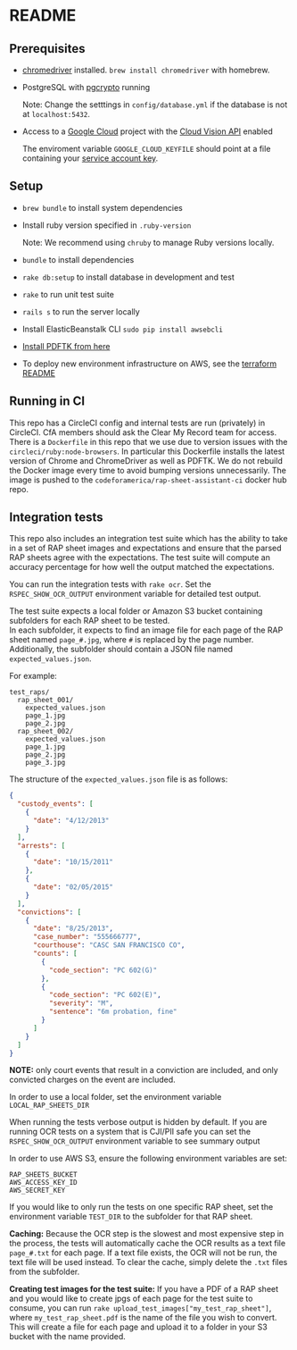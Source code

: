 # README

## Prerequisites
 - [chromedriver](http://chromedriver.chromium.org/) installed. `brew install chromedriver` with homebrew.

 - PostgreSQL with [pgcrypto](https://www.postgresql.org/docs/current/pgcrypto.html) running
 
   Note: Change the setttings in `config/database.yml` if the database is not at `localhost:5432`.

 - Access to a [Google Cloud](https://cloud.google.com) project with the [Cloud Vision API](https://cloud.google.com/vision/docs/) enabled
 
   The enviroment variable `GOOGLE_CLOUD_KEYFILE` should point at a file containing your [service account key](https://cloud.google.com/iam/docs/creating-managing-service-account-keys#creating_service_account_keys).

## Setup
 - `brew bundle` to install system dependencies
 - Install ruby version specified in `.ruby-version`
   
   Note: We recommend using `chruby` to manage Ruby versions locally.
 - `bundle` to install dependencies
 - `rake db:setup` to install database in development and test
 - `rake` to run unit test suite
 - `rails s` to run the server locally

 - Install ElasticBeanstalk CLI
   `sudo pip install awsebcli`

 - [Install PDFTK from here](https://www.pdflabs.com/tools/pdftk-the-pdf-toolkit/pdftk_server-2.02-mac_osx-10.11-setup.pkg)

 - To deploy new environment infrastructure on AWS, see the [terraform README](terraform/README.md)
 
## Running in CI
This repo has a CircleCI config and internal tests are run (privately) in CircleCI. CfA members should ask the Clear My Record team for access. 
There is a `Dockerfile` in this repo that we use due to version issues with the `circleci/ruby:node-browsers`. In particular this Dockerfile installs
the latest version of Chrome and ChromeDriver as well as PDFTK. We do not rebuild the Docker image every time to avoid bumping versions unnecessarily.
The image is pushed to the `codeforamerica/rap-sheet-assistant-ci` docker hub repo.

## Integration tests
This repo also includes an integration test suite which has the ability to take in a set of RAP sheet images and expectations and ensure that the parsed RAP sheets agree with the expectations.
The test suite will compute an accuracy percentage for how well the output matched the expectations.

You can run the integration tests with `rake ocr`. Set the `RSPEC_SHOW_OCR_OUTPUT` environment variable for detailed test output.
 
The test suite expects a local folder or Amazon S3 bucket containing subfolders for each RAP sheet to be tested.  
In each subfolder, it expects to find an image file for each page of the RAP sheet named `page_#.jpg`, where `#` is replaced by the page number.
Additionally, the subfolder should contain a JSON file named `expected_values.json`.  

For example:
```
test_raps/
  rap_sheet_001/
    expected_values.json
    page_1.jpg
    page_2.jpg
  rap_sheet_002/
    expected_values.json
    page_1.jpg
    page_2.jpg
    page_3.jpg
```

The structure of the `expected_values.json` file is as follows:
```json
{
  "custody_events": [
    {
      "date": "4/12/2013"
    }
  ],
  "arrests": [
    {
      "date": "10/15/2011"
    },
    {
      "date": "02/05/2015"
    }
  ],
  "convictions": [
    {
      "date": "8/25/2013",
      "case_number": "555666777",
      "courthouse": "CASC SAN FRANCISCO CO",
      "counts": [
        {
          "code_section": "PC 602(G)"
        },
        {
          "code_section": "PC 602(E)",
          "severity": "M",
          "sentence": "6m probation, fine"
        }
      ]
    }
  ]
}
``` 
**NOTE:** only court events that result in a conviction are included, and only convicted charges on the event are included.

In order to use a local folder, set the environment variable `LOCAL_RAP_SHEETS_DIR`

When running the tests verbose output is hidden by default. If you are running OCR tests on a system that is CJI/PII safe you can set the `RSPEC_SHOW_OCR_OUTPUT` environment variable to see summary output

In order to use AWS S3, ensure the following environment variables are set:
```
RAP_SHEETS_BUCKET
AWS_ACCESS_KEY_ID
AWS_SECRET_KEY
```
If you would like to only run the tests on one specific RAP sheet, set the environment variable `TEST_DIR` to the subfolder for that RAP sheet.

**Caching:**
Because the OCR step is the slowest and most expensive step in the process, the tests will automatically cache the OCR results as a text file `page_#.txt` for each page.
If a text file exists, the OCR will not be run, the text file will be used instead. To clear the cache, simply delete the `.txt` files from the subfolder.

**Creating test images for the test suite:**
If you have a PDF of a RAP sheet and you would like to create jpgs of each page for the test suite to consume, you can run `rake upload_test_images["my_test_rap_sheet"]`, where `my_test_rap_sheet.pdf` is the name of the file you wish to convert.
This will create a file for each page and upload it to a folder in your S3 bucket with the name provided.
